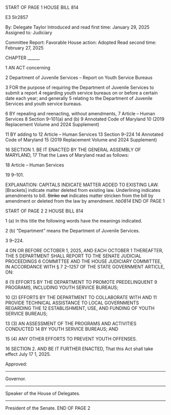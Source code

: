 START OF PAGE 1
HOUSE BILL 814

E3 5lr2857

By: Delegate Taylor
Introduced and read first time: January 29, 2025
Assigned to: Judiciary

Committee Report: Favorable
House action: Adopted
Read second time: February 27, 2025

CHAPTER ______

1 AN ACT concerning

2 Department of Juvenile Services – Report on Youth Service Bureaus

3 FOR the purpose of requiring the Department of Juvenile Services to submit a report
4 regarding youth service bureaus on or before a certain date each year; and generally
5 relating to the Department of Juvenile Services and youth service bureaus.

6 BY repealing and reenacting, without amendments,
7 Article – Human Services
8 Section 9–101(a) and (b)
9 Annotated Code of Maryland
10 (2019 Replacement Volume and 2024 Supplement)

11 BY adding to
12 Article – Human Services
13 Section 9–224
14 Annotated Code of Maryland
15 (2019 Replacement Volume and 2024 Supplement)

16 SECTION 1. BE IT ENACTED BY THE GENERAL ASSEMBLY OF MARYLAND,
17 That the Laws of Maryland read as follows:

18 Article – Human Services

19 9–101.

EXPLANATION: CAPITALS INDICATE MATTER ADDED TO EXISTING LAW.
[Brackets] indicate matter deleted from existing law.
Underlining indicates amendments to bill.
~~Strike~~ ~~out~~ indicates matter stricken from the bill by amendment or deleted from the law by
amendment. *hb0814*
END OF PAGE 1

START OF PAGE 2
2 HOUSE BILL 814

1 (a) In this title the following words have the meanings indicated.

2 (b) “Department” means the Department of Juvenile Services.

3 9–224.

4 ON OR BEFORE OCTOBER 1, 2025, AND EACH OCTOBER 1 THEREAFTER, THE
5 DEPARTMENT SHALL REPORT TO THE SENATE JUDICIAL PROCEEDINGS
6 COMMITTEE AND THE HOUSE JUDICIARY COMMITTEE, IN ACCORDANCE WITH §
7 2–1257 OF THE STATE GOVERNMENT ARTICLE, ON:

8 (1) EFFORTS BY THE DEPARTMENT TO PROMOTE PREDELINQUENT
9 PROGRAMS, INCLUDING YOUTH SERVICE BUREAUS;

10 (2) EFFORTS BY THE DEPARTMENT TO COLLABORATE WITH AND
11 PROVIDE TECHNICAL ASSISTANCE TO LOCAL GOVERNMENTS REGARDING THE
12 ESTABLISHMENT, USE, AND FUNDING OF YOUTH SERVICE BUREAUS;

13 (3) AN ASSESSMENT OF THE PROGRAMS AND ACTIVITIES CONDUCTED
14 BY YOUTH SERVICE BUREAUS; AND

15 (4) ANY OTHER EFFORTS TO PREVENT YOUTH OFFENSES.

16 SECTION 2. AND BE IT FURTHER ENACTED, That this Act shall take effect July
17 1, 2025.

Approved:

________________________________________________________________________________
Governor.

________________________________________________________________________________
Speaker of the House of Delegates.

________________________________________________________________________________
President of the Senate.
END OF PAGE 2